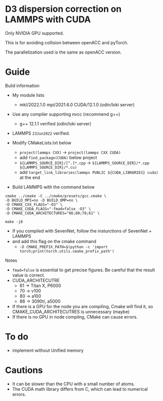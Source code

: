 # D3 dispersion correction on LAMMPS with CUDA

Only NVIDIA GPU supported.

This is for avoiding collision between openACC and pyTorch.

The parallelization used is the same as openACC version.

# Guide
Build information
- My module lists
  - mkl/2022.1.0 mpi/2021.6.0 CUDA/12.1.0 (odin/loki server)
- Use any compiler supporting nvcc (recommend g++)
  - g++ 12.1.1 verified (odin/loki server)
- LAMMPS `23Jun2022` verified.
- Modify CMakeLists.txt below
  - `project(lammps CXX)` -> `project(lammps CXX CUDA)`
  - add `find_package(CUDA)` below project
  - `${LAMMPS_SOURCE_DIR}/[^.]*.cpp` -> `${LAMMPS_SOURCE_DIR}/*.cpp ${LAMMPS_SOURCE_DIR}/*.cu)`
  - add `target_link_libraries(lammps PUBLIC ${CUDA_LIBRARIES} cuda)` at the end

- Build LAMMPS with the command below
```
cmake ../cmake -C ../cmake/presets/gcc.cmake \
-D BUILD_MPI=no -D BUILD_OMP=no \
-D CMAKE_CXX_FLAGS="-O3" \
-D CMAKE_CUDA_FLAGS="-fmad=false -O3" \
-D CMAKE_CUDA_ARCHITECTURES="86;80;70;61" \

make -j8
```
- If you compiled with SevenNet, follow the insturctions of SevenNet + LAMMPS
- and add this flag on the cmake command
  - `-D CMAKE_PREFIX_PATH=$(python -c 'import torch;print(torch.utils.cmake_prefix_path')`

Notes
- `fmad=false` is essential to get precise figures. Be careful that the result value is correct.
- CUDA_ARCHITECUTRE
  - 61 -> Titan X, P6000
  - 70 -> v100
  - 80 -> a100
  - 86 -> 3090ti, a5000
- If there is a GPU for the node you are compiling, Cmake will find it, so CMAKE_CUDA_ARCHITECUTRES is unnecessary (maybe)
- If there is no GPU in node compilng, CMake can cause errors.


# To do
- implement without Unified memory

# Cautions
- It can be slower than the CPU with a small number of atoms.
- The CUDA math library differs from C, which can lead to numerical errors.